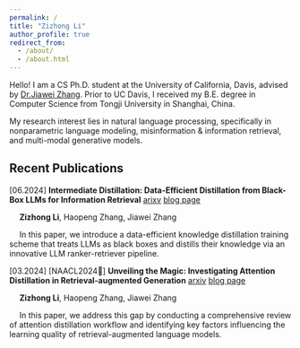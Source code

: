 ```yaml
---
permalink: /
title: "Zizhong Li"
author_profile: true
redirect_from: 
  - /about/
  - /about.html
---
```

Hello!
I am a CS Ph.D. student at the University of California, Davis, advised by [Dr.Jiawei Zhang](http://jiaweizhang.net). Prior to UC Davis, I received my B.E. degree in Computer Science from Tongji University in Shanghai, China. 

My research interest lies in natural language processing, specifically in nonparametric language modeling, misinformation & information retrieval, and multi-modal generative models. 


Recent Publications
------
[06.2024] **Intermediate Distillation: Data-Efficient Distillation from Black-Box LLMs for Information Retrieval**  [arixv](https://arxiv.org/abs/2406.12169)  [blog page](https://lizizhong.github.io/publication/2024-02-17-paper-title-number-4)
  
&emsp; **Zizhong Li**, Haopeng Zhang, Jiawei Zhang 

&emsp; In this paper, we introduce a data-efficient knowledge distillation training scheme that treats LLMs as black boxes and distills their knowledge via an innovative LLM ranker-retriever pipeline.

[03.2024] [NAACL2024🌟] **Unveiling the Magic: Investigating Attention Distillation in Retrieval-augmented Generation**  [arxiv](https://arxiv.org/abs/2402.11794)  [blog page](https://lizizhong.github.io/publication/2024-02-17-paper-title-number-4)

&emsp; **Zizhong Li**, Haopeng Zhang, Jiawei Zhang

&emsp; In this paper, we address this gap by conducting a comprehensive review of attention distillation workflow and identifying key factors influencing the learning quality of retrieval-augmented language models.




  




